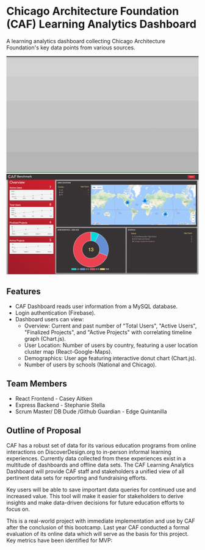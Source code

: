 # Chicago Architecture Foundation (CAF) Learning Analytics Dashboard
A learning analytics dashboard collecting Chicago Architecture Foundation's key data points from various sources.

![CAF.gif](./docs/CAF.gif)
![screenshot1.png](./docs/screenshot1.png)

## Features
* CAF Dashboard reads user information from a MySQL database.
* Login authentication (Firebase).
* Dashboard users can view:
	* Overview: Current and past number of "Total Users", "Active Users", "Finalized Projects", and "Active Projects" with correlating timeline graph (Chart.js).
	* User Location: Number of users by country, featuring a user location cluster map (React-Google-Maps).
	* Demographics: User age featuring interactive donut chart (Chart.js).
	* Number of users by schools (National and Chicago).


## Team Members
* React Frontend - Casey Aitken
* Express Backend - Stephanie Stella
* Scrum Master/ DB Dude /Github Guardian - Edge Quintanilla

## Outline of Proposal
CAF has a robust set of data for its various education programs from online interactions on DiscoverDesign.org to in-person informal learning experiences. Currently data collected from these experiences exist in a multitude of dashboards and offline data sets. The CAF Learning Analytics Dashboard will provide CAF staff and stakeholders a unified view of all pertinent data sets for reporting and fundraising efforts. 

Key users will be able to save important data queries for continued use and increased value. This tool will make it easier for stakeholders to derive insights and make data-driven decisions for future education efforts to focus on. 

This is a real-world project with immediate implementation and use by CAF after the conclusion of this bootcamp. Last year CAF conducted a formal evaluation of its online data which will serve as the basis for this project. Key metrics have been identified for MVP:  
